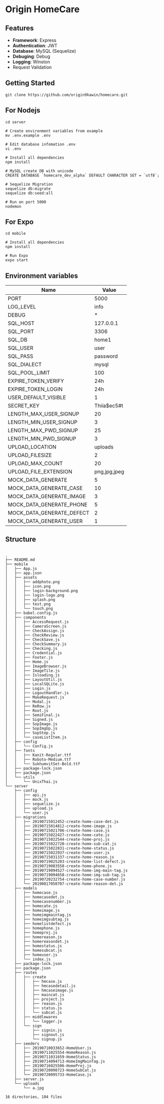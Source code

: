 
# Origin HomeCare


## Features
- **Framework**: Express
- **Authentication**: JWT
- **Database**: MySQL (Sequelize)
- **Debuging**: Debug
- **Logging**: Winston
- Request Validation

## Getting Started
```shell
git clone https://github.com/origin9kawin/homecare.git
```

## For Nodejs
```
cd server

# Create environment variables from example
mv .env.example .env

# Edit database infomation .env
vi .env

# Install all dependencies
npm install

# MySQL create DB with unicode
CREATE DATABASE `homecare_dev_alpha` DEFAULT CHARACTER SET = `utf8`;

# Sequelize Migration
sequelize db:migrate
sequelize db:seed:all

# Run on port 5000
nodemon
```

## For Expo
```
cd mobile

# Install all dependencies
npm install

# Run Expo
expo start
```


## Environment variables

Name | Value
------------ | -------------
PORT|5000
LOG_LEVEL|info
DEBUG|*
SQL_HOST|127.0.0.1
SQL_PORT|3306
SQL_DB|home1
SQL_USER|user
SQL_PASS|password
SQL_DIALECT|mysql
SQL_POOL_LIMIT|100
EXPIRE_TOKEN_VERIFY|24h
EXPIRE_TOKEN_LOGIN|24h
USER_DEFAULT_VISIBLE|1
SECRET_KEY|Thi$i$a$ec5#t
LENGTH_MAX_USER_SIGNUP|20
LENGTH_MIN_USER_SIGNUP|3
LENGTH_MAX_PWD_SIGNUP|25
LENGTH_MIN_PWD_SIGNUP|3
UPLOAD_LOCATION|uploads
UPLOAD_FILESIZE|2
UPLOAD_MAX_COUNT|20
UPLOAD_FILE_EXTENSION|png,jpg,jpeg
MOCK_DATA_GENERATE|5
MOCK_DATA_GENERATE_CASE|10
MOCK_DATA_GENERATE_IMAGE|3
MOCK_DATA_GENERATE_PHONE|5
MOCK_DATA_GENERATE_DEFECT|2
MOCK_DATA_GENERATE_USER|1

## Structure

```

.
├── README.md
├── mobile
│   ├── App.js
│   ├── app.json
│   ├── assets
│   │   ├── addphoto.png
│   │   ├── icon.png
│   │   ├── login-background.png
│   │   ├── login-logo.png
│   │   ├── splash.png
│   │   ├── test.png
│   │   └── touch.png
│   ├── babel.config.js
│   ├── components
│   │   ├── AccessRequest.js
│   │   ├── CameraScreen.js
│   │   ├── CheckAssign.js
│   │   ├── CheckReview.js
│   │   ├── CheckSave.js
│   │   ├── CheckSummary.js
│   │   ├── Checking.js
│   │   ├── Credential.js
│   │   ├── Footer.js
│   │   ├── Home.js
│   │   ├── ImageBrowser.js
│   │   ├── ImageTile.js
│   │   ├── Isloading.js
│   │   ├── LayoutUtil.js
│   │   ├── LocalSQLite.js
│   │   ├── Login.js
│   │   ├── LogoutHandler.js
│   │   ├── MakeRequest.js
│   │   ├── Modal.js
│   │   ├── ReRow.js
│   │   ├── Root.js
│   │   ├── SemiFinal.js
│   │   ├── Signed.js
│   │   ├── SopImage.js
│   │   ├── SopImgUp.js
│   │   ├── SopStep.js
│   │   └── caseListItem.js
│   ├── config
│   │   └── Config.js
│   ├── fonts
│   │   ├── Kanit-Regular.ttf
│   │   ├── Roboto-Medium.ttf
│   │   └── SukhumvitSet-Bold.ttf
│   ├── package-lock.json
│   ├── package.json
│   └── utils
│       └── UnixThai.js
└── server
    ├── config
    │   ├── api.js
    │   ├── mock.js
    │   ├── sequelize.js
    │   ├── upload.js
    │   └── user.js
    ├── migrations
    │   ├── 20190715012452-create-home-case-det.js
    │   ├── 20190715014812-create-home-image.js
    │   ├── 20190715021706-create-home-case.js
    │   ├── 20190715022427-create-home-cate.js
    │   ├── 20190715022544-create-home-proj.js
    │   ├── 20190715022720-create-home-sub-cat.js
    │   ├── 20190715022831-create-home-status.js
    │   ├── 20190715022937-create-home-user.js
    │   ├── 20190715031337-create-home-reason.js
    │   ├── 20190719025203-create-home-list-defect.js
    │   ├── 20190719083558-create-home-phone.js
    │   ├── 20190719094527-create-home-img-main-tag.js
    │   ├── 20190719094658-create-home-img-sub-tag.js
    │   ├── 20190720232754-create-home-case-number.js
    │   └── 20190817050707-create-home-reason-det.js
    ├── models
    │   ├── homecase.js
    │   ├── homecasedet.js
    │   ├── homecasenumber.js
    │   ├── homecate.js
    │   ├── homeimage.js
    │   ├── homeimgmaintag.js
    │   ├── homeimgsubtag.js
    │   ├── homelistdefect.js
    │   ├── homephone.js
    │   ├── homeproj.js
    │   ├── homereason.js
    │   ├── homereasondet.js
    │   ├── homestatus.js
    │   ├── homesubcat.js
    │   ├── homeuser.js
    │   └── index.js
    ├── package-lock.json
    ├── package.json
    ├── routes
    │   ├── create
    │   │   ├── hmcase.js
    │   │   ├── hmcasedetail.js
    │   │   ├── hmcaseimage.js
    │   │   ├── maincat.js
    │   │   ├── project.js
    │   │   ├── reason.js
    │   │   ├── status.js
    │   │   └── subcat.js
    │   ├── middlewares
    │   │   └── logger.js
    │   └── sign
    │       ├── signin.js
    │       ├── signout.js
    │       └── signup.js
    ├── seeders
    │   ├── 20190710033652-HomeUser.js
    │   ├── 20190711025554-HomeReason.js
    │   ├── 20190711031659-HomeStatus.js
    │   ├── 20190714094713-HomeImgMainTag.js
    │   ├── 20190716025506-HomeProj.js
    │   ├── 20190720090723-HomeSubCat.js
    │   └── 20190720095733-HomeCase.js
    ├── server.js
    └── uploads
        └── a.jpg

16 directories, 104 files
```